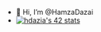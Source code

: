   - 👋 Hi, I’m @HamzaDazai
  - [![hdazia's 42 stats](https://badge.mediaplus.ma/levi/hdazia)](https://github.com/oakoudad/badge42)
